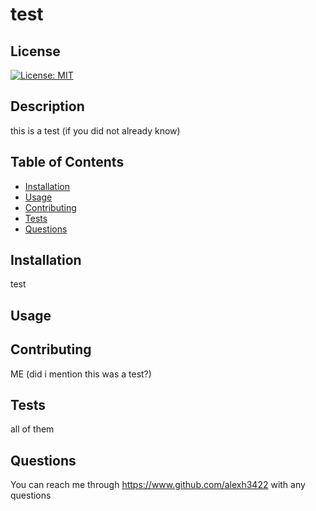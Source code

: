 
# test
## License
[![License: MIT](https://img.shields.io/badge/License-MIT-yellow.svg)](https://opensource.org/licenses/MIT)
## Description
this is a test (if you did not already know)
## Table of Contents
* [Installation](#installation)
* [Usage](#usage)
* [Contributing](#contributing)
* [Tests](#tests)
* [Questions](#questions)
## Installation
test
## Usage

## Contributing
ME (did i mention this was a test?)
## Tests
all of them
## Questions

You can reach me through  https://www.github.com/alexh3422 with any questions

